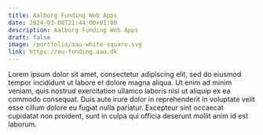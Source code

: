 ```yaml
---
title: Aalborg Funding Web Apps
date: 2024-03-08T21:44:00+01:00
description: Aalborg Funding Web Apps
draft: false
image: /portfolio/aau-white-square.svg
link: https://eu-funding.aau.dk
---
```


Lorem ipsum dolor sit amet, consectetur adipiscing elit, sed do eiusmod tempor incididunt ut labore et dolore magna aliqua. Ut enim ad minim veniam, quis nostrud exercitation ullamco laboris nisi ut aliquip ex ea commodo consequat. Duis aute irure dolor in reprehenderit in voluptate velit esse cillum dolore eu fugiat nulla pariatur. Excepteur sint occaecat cupidatat non proident, sunt in culpa qui officia deserunt mollit anim id est laborum.
